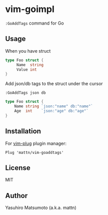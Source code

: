 # vim-goimpl

`:GoAddTags` command for Go

## Usage

When you have struct

```go
type Foo struct {
     Name  string
     Value int
}
```

Add json/db tags to the struct under the cursor

```
:GoAddTags json db
```

```go
type Foo struct {
    Name string `json:"name" db:"name"`
    Age  int    `json:"age" db:"age"`
}

```

## Installation


For [vim-plug](https://github.com/junegunn/vim-plug) plugin manager:

```viml
Plug 'mattn/vim-goaddtags'
```

## License

MIT

## Author

Yasuhiro Matsumoto (a.k.a. mattn)


